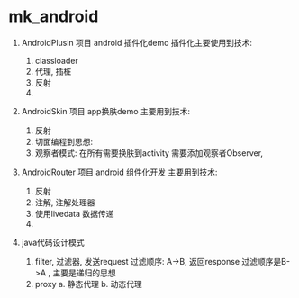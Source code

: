 # mk_android

1. AndroidPlusin 项目
android 插件化demo
插件化主要使用到技术:
    1. classloader 
    2. 代理, 插桩
    3. 反射
    4.   

2. AndroidSkin 项目
app换肤demo
主要用到技术:
    1. 反射
    2. 切面编程到思想:
    3. 观察者模式: 在所有需要换肤到activity 需要添加观察者Observer, 

3. AndroidRouter 项目
android 组件化开发
主要用到技术:
    1. 反射
    2. 注解, 注解处理器
    3. 使用livedata 数据传递
    4. 

4. java代码设计模式
    1. filter, 过滤器, 发送request 过滤顺序: A->B, 返回response 过滤顺序是B->A , 主要是递归的思想 
    2. proxy
        a. 静态代理
        b. 动态代理